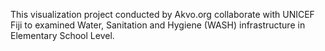 This visualization project conducted by Akvo.org collaborate with UNICEF Fiji to examined Water, Sanitation and Hygiene (WASH) infrastructure in Elementary School Level.
